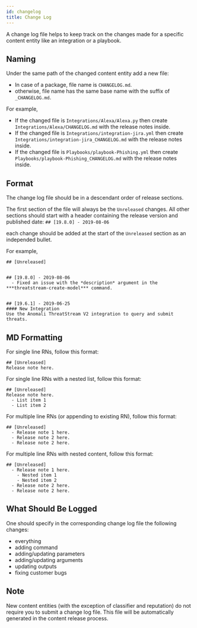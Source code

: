 ```yaml
---
id: changelog
title: Change Log
---
```


A change log file helps to keep track on the changes made for a specific content entity like an integration or a playbook.

## Naming
Under the same path of the changed content entity add a new file:
 - In case of a package, file name is `CHANGELOG.md`.
 - otherwise, file name has the same base name with the suffix of `_CHANGELOG.md`.

For example,
- If the changed file is `Integrations/Alexa/Alexa.py` then create `Integrations/Alexa/CHANGELOG.md` with the release notes inside.
- If the changed file is `Integrations/integration-jira.yml` then create `Integrations/integration-jira_CHANGELOG.md` with the release notes inside.
- If the changed file is `Playbooks/playbook-Phishing.yml` then create `Playbooks/playbook-Phishing_CHANGELOG.md` with the release notes inside.


## Format
The change log file should be in a descendant order of release sections.

The first section of the file will always be the `Unreleased` changes.
All other sections should start with a header containing the release version and published date:
```## [19.8.0] - 2019-08-06```

each change should be added at the start of the `Unreleased` section as an independed bullet.

For example,
```
## [Unreleased]


## [19.8.0] - 2019-08-06
  - Fixed an issue with the *description* argument in the ***threatstream-create-model*** command.


## [19.6.1] - 2019-06-25
#### New Integration
Use the Anomali ThreatStream V2 integration to query and submit threats.

```
## MD Formatting
For single line RNs, follow this format:
```
## [Unreleased]
Release note here.
```

For single line RNs with a nested list, follow this format:
```
## [Unreleased]
Release note here.
  - List item 1
  - List item 2
```

For multiple line RNs (or appending to existing RN), follow this format:
```
## [Unreleased]
  - Release note 1 here.
  - Release note 2 here.
  - Release note 2 here.
```

For multiple line RNs with nested content, follow this format:
```
## [Unreleased]
  - Release note 1 here.
    - Nested item 1
    - Nested item 2
  - Release note 2 here.
  - Release note 2 here.
```

## What Should Be Logged
One should specify in the corresponding change log file the following changes:
  - everything
  - adding command
  - adding/updating parameters
  - adding/updating arguments
  - updating outputs
  - fixing customer bugs
  
## Note
New content entities (with the exception of classifier and reputation) do not require you to submit a change log file.  This file will be automatically generated in the content release process.

